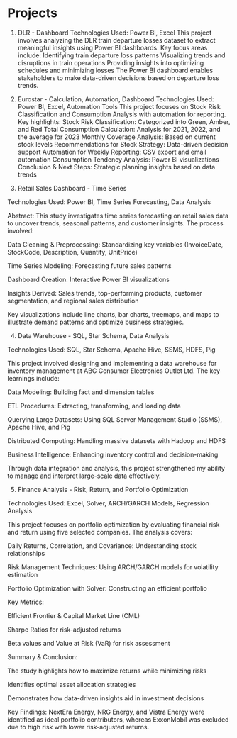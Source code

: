 # Projects

1. DLR - Dashboard
Technologies Used: Power BI, Excel
This project involves analyzing the DLR train departure losses dataset to extract meaningful insights using Power BI dashboards. Key focus areas include:
Identifying train departure loss patterns
Visualizing trends and disruptions in train operations
Providing insights into optimizing schedules and minimizing losses
The Power BI dashboard enables stakeholders to make data-driven decisions based on departure loss trends.

2. Eurostar - Calculation, Automation, Dashboard
Technologies Used: Power BI, Excel, Automation Tools
This project focuses on Stock Risk Classification and Consumption Analysis with automation for reporting. Key highlights:
Stock Risk Classification: Categorized into Green, Amber, and Red
Total Consumption Calculation: Analysis for 2021, 2022, and the average for 2023
Monthly Coverage Analysis: Based on current stock levels
Recommendations for Stock Strategy: Data-driven decision support
Automation for Weekly Reporting: CSV export and email automation
Consumption Tendency Analysis: Power BI visualizations
Conclusion & Next Steps: Strategic planning insights based on data trends

3. Retail Sales Dashboard - Time Series

Technologies Used: Power BI, Time Series Forecasting, Data Analysis

Abstract:
This study investigates time series forecasting on retail sales data to uncover trends, seasonal patterns, and customer insights. The process involved:

Data Cleaning & Preprocessing: Standardizing key variables (InvoiceDate, StockCode, Description, Quantity, UnitPrice)

Time Series Modeling: Forecasting future sales patterns

Dashboard Creation: Interactive Power BI visualizations

Insights Derived: Sales trends, top-performing products, customer segmentation, and regional sales distribution

Key visualizations include line charts, bar charts, treemaps, and maps to illustrate demand patterns and optimize business strategies.

4. Data Warehouse - SQL, Star Schema, Data Analysis

Technologies Used: SQL, Star Schema, Apache Hive, SSMS, HDFS, Pig

This project involved designing and implementing a data warehouse for inventory management at ABC Consumer Electronics Outlet Ltd. The key learnings include:

Data Modeling: Building fact and dimension tables

ETL Procedures: Extracting, transforming, and loading data

Querying Large Datasets: Using SQL Server Management Studio (SSMS), Apache Hive, and Pig

Distributed Computing: Handling massive datasets with Hadoop and HDFS

Business Intelligence: Enhancing inventory control and decision-making

Through data integration and analysis, this project strengthened my ability to manage and interpret large-scale data effectively.

5. Finance Analysis - Risk, Return, and Portfolio Optimization

Technologies Used: Excel, Solver, ARCH/GARCH Models, Regression Analysis

This project focuses on portfolio optimization by evaluating financial risk and return using five selected companies. The analysis covers:

Daily Returns, Correlation, and Covariance: Understanding stock relationships

Risk Management Techniques: Using ARCH/GARCH models for volatility estimation

Portfolio Optimization with Solver: Constructing an efficient portfolio

Key Metrics:

Efficient Frontier & Capital Market Line (CML)

Sharpe Ratios for risk-adjusted returns

Beta values and Value at Risk (VaR) for risk assessment

Summary & Conclusion:

The study highlights how to maximize returns while minimizing risks

Identifies optimal asset allocation strategies

Demonstrates how data-driven insights aid in investment decisions

Key Findings: NextEra Energy, NRG Energy, and Vistra Energy were identified as ideal portfolio contributors, whereas ExxonMobil was excluded due to high risk with lower risk-adjusted returns.





